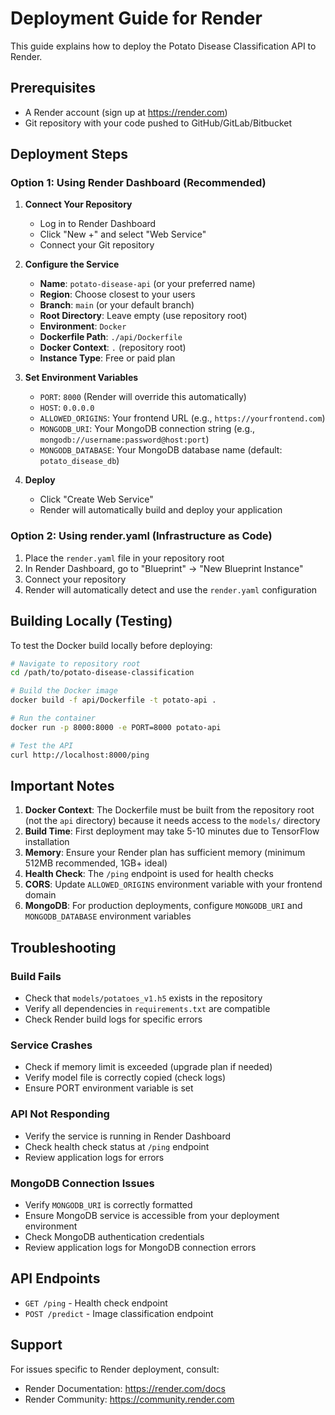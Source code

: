 # Deployment Guide for Render

This guide explains how to deploy the Potato Disease Classification API to Render.

## Prerequisites

- A Render account (sign up at https://render.com)
- Git repository with your code pushed to GitHub/GitLab/Bitbucket

## Deployment Steps

### Option 1: Using Render Dashboard (Recommended)

1. **Connect Your Repository**

   - Log in to Render Dashboard
   - Click "New +" and select "Web Service"
   - Connect your Git repository

2. **Configure the Service**

   - **Name**: `potato-disease-api` (or your preferred name)
   - **Region**: Choose closest to your users
   - **Branch**: `main` (or your default branch)
   - **Root Directory**: Leave empty (use repository root)
   - **Environment**: `Docker`
   - **Dockerfile Path**: `./api/Dockerfile`
   - **Docker Context**: `.` (repository root)
   - **Instance Type**: Free or paid plan

3. **Set Environment Variables**

   - `PORT`: `8000` (Render will override this automatically)
   - `HOST`: `0.0.0.0`
   - `ALLOWED_ORIGINS`: Your frontend URL (e.g., `https://yourfrontend.com`)
   - `MONGODB_URI`: Your MongoDB connection string (e.g., `mongodb://username:password@host:port`)
   - `MONGODB_DATABASE`: Your MongoDB database name (default: `potato_disease_db`)

4. **Deploy**
   - Click "Create Web Service"
   - Render will automatically build and deploy your application

### Option 2: Using render.yaml (Infrastructure as Code)

1. Place the `render.yaml` file in your repository root
2. In Render Dashboard, go to "Blueprint" → "New Blueprint Instance"
3. Connect your repository
4. Render will automatically detect and use the `render.yaml` configuration

## Building Locally (Testing)

To test the Docker build locally before deploying:

```bash
# Navigate to repository root
cd /path/to/potato-disease-classification

# Build the Docker image
docker build -f api/Dockerfile -t potato-api .

# Run the container
docker run -p 8000:8000 -e PORT=8000 potato-api

# Test the API
curl http://localhost:8000/ping
```

## Important Notes

1. **Docker Context**: The Dockerfile must be built from the repository root (not the `api` directory) because it needs access to the `models/` directory
2. **Build Time**: First deployment may take 5-10 minutes due to TensorFlow installation
3. **Memory**: Ensure your Render plan has sufficient memory (minimum 512MB recommended, 1GB+ ideal)
4. **Health Check**: The `/ping` endpoint is used for health checks
5. **CORS**: Update `ALLOWED_ORIGINS` environment variable with your frontend domain
6. **MongoDB**: For production deployments, configure `MONGODB_URI` and `MONGODB_DATABASE` environment variables

## Troubleshooting

### Build Fails

- Check that `models/potatoes_v1.h5` exists in the repository
- Verify all dependencies in `requirements.txt` are compatible
- Check Render build logs for specific errors

### Service Crashes

- Check if memory limit is exceeded (upgrade plan if needed)
- Verify model file is correctly copied (check logs)
- Ensure PORT environment variable is set

### API Not Responding

- Verify the service is running in Render Dashboard
- Check health check status at `/ping` endpoint
- Review application logs for errors

### MongoDB Connection Issues

- Verify `MONGODB_URI` is correctly formatted
- Ensure MongoDB service is accessible from your deployment environment
- Check MongoDB authentication credentials
- Review application logs for MongoDB connection errors

## API Endpoints

- `GET /ping` - Health check endpoint
- `POST /predict` - Image classification endpoint

## Support

For issues specific to Render deployment, consult:

- Render Documentation: https://render.com/docs
- Render Community: https://community.render.com
